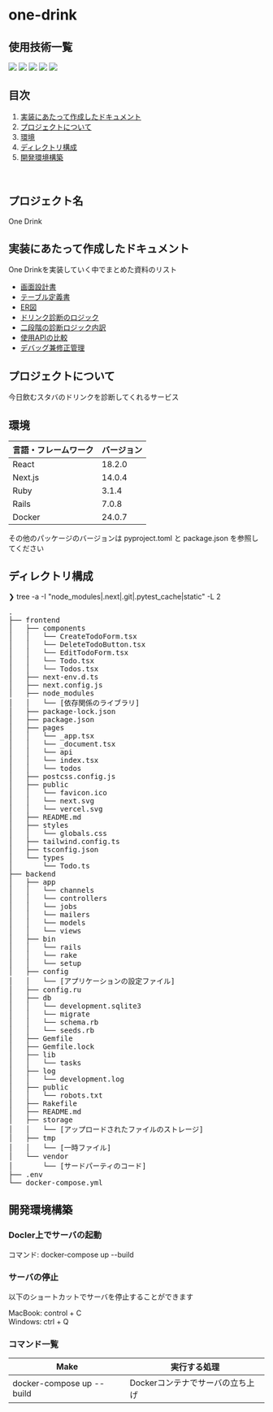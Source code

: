 # one-drink

<div id="top"></div>

## 使用技術一覧

<!-- シールド一覧 -->
<!-- 該当するプロジェクトの中から任意のものを選ぶ-->
<p style="display: inline">
  <!-- フロントエンドのフレームワーク一覧 -->
  <img src="https://img.shields.io/badge/-Next.js-000000.svg?logo=next.js&style=for-the-badge">
  <img src="https://img.shields.io/badge/-React-20232A?style=for-the-badge&logo=react&logoColor=61DAFB">
  <!-- バックエンドのフレームワーク一覧 -->
  <img src="https://img.shields.io/badge/-Rails-CC0000.svg?logo=rails&style=for-the-badge">
  <!-- バックエンドの言語一覧 -->
  <img src="https://img.shields.io/badge/-Ruby-CC342D.svg?logo=ruby&style=for-the-badge">
  <!-- インフラ一覧 -->
  <img src="https://img.shields.io/badge/-Docker-20232A.svg?logo=docker&style=for-the-badge">
</p>

## 目次

1. [実装にあたって作成したドキュメント](#実装にあたって作成したドキュメント)
2. [プロジェクトについて](#プロジェクトについて)
3. [環境](#環境)
4. [ディレクトリ構成](#ディレクトリ構成)
5. [開発環境構築](#開発環境構築)

<br />
<!-- プロジェクト名を記載 -->

## プロジェクト名

One Drink

<!-- ドキュメントについて -->

## 実装にあたって作成したドキュメント

One Drinkを実装していく中でまとめた資料のリスト
- [画面設計書](https://www.figma.com/design/KMj7BLt6yR5Kr9waXtTR3c/%E3%82%B9%E3%82%BF%E3%83%90%E3%81%AE%E3%83%89%E3%83%AA%E3%83%B3%E3%82%AF%E8%A8%BA%E6%96%AD3?node-id=0-1)
- [テーブル定義書](https://docs.google.com/spreadsheets/d/1d18k20CmCinSB2mBI2ZEfikMWh3OUloQ-GV__V-xsuU/edit#gid=0)
- [ER図](https://app.diagrams.net/#G1bYlfl_gZejv7YMLxXwEBrbTz1KSdpgjf#%7B%22pageId%22%3A%22R2lEEEUBdFMjLlhIrx00%22%7D)
- [ドリンク診断のロジック](https://docs.google.com/spreadsheets/d/1H83MB7K-K5zyYW2B8astLNV1AmaD8Sqd0L5ziDMeLp8/edit#gid=0)
- [二段階の診断ロジック内訳](https://docs.google.com/spreadsheets/d/1AKOusaVDsG5mM8WjW5bp8zleD0OChHhF5AJszdJimFU/edit#gid=0)
- [使用APIの比較](https://docs.google.com/spreadsheets/d/1qYPu7IFkLn7UcdClnoUYPbDpXT52fDYfDoksJCnJPEI/edit#gid=0)
- [デバッグ兼修正管理](https://docs.google.com/spreadsheets/d/1cn5WfunAk1J5qE1WqvObDoHYTTSQuDH4fWgHTs9qUjg/edit#gid=0)

<!-- プロジェクトについて -->

## プロジェクトについて

今日飲むスタバのドリンクを診断してくれるサービス


## 環境

<!-- 言語、フレームワーク、ミドルウェア、インフラの一覧とバージョンを記載 -->

| 言語・フレームワーク     | バージョン |
| ----------------------| ---------- |
| React                 | 18.2.0     |
| Next.js               | 14.0.4     |
| Ruby                  | 3.1.4      |
| Rails                 | 7.0.8      |
| Docker                | 24.0.7     |

その他のパッケージのバージョンは pyproject.toml と package.json を参照してください


## ディレクトリ構成

<!-- Treeコマンドを使ってディレクトリ構成を記載 -->
<!-- まだファイル構成は未完成です -->

❯ tree -a -I "node_modules|.next|.git|.pytest_cache|static" -L 2
<pre>
.
├── frontend
│   ├── components
│   │   └── CreateTodoForm.tsx
│   │   └── DeleteTodoButton.tsx
│   │   └── EditTodoForm.tsx
│   │   └── Todo.tsx
│   │   └── Todos.tsx
│   ├── next-env.d.ts
│   ├── next.config.js
│   ├── node_modules
│   │   └── [依存関係のライブラリ]
│   ├── package-lock.json
│   ├── package.json
│   ├── pages
│   │   └── _app.tsx
│   │   └── _document.tsx
│   │   └── api
│   │   └── index.tsx
│   │   └── todos
│   ├── postcss.config.js
│   ├── public
│   │   └── favicon.ico
│   │   └── next.svg
│   │   └── vercel.svg
│   ├── README.md
│   ├── styles
│   │   └── globals.css
│   ├── tailwind.config.ts
│   ├── tsconfig.json
│   └── types
│       └── Todo.ts
├── backend
│   ├── app
│   │   └── channels
│   │   └── controllers
│   │   └── jobs
│   │   └── mailers
│   │   └── models
│   │   └── views
│   ├── bin
│   │   └── rails
│   │   └── rake
│   │   └── setup
│   ├── config
│   │   └── [アプリケーションの設定ファイル]
│   ├── config.ru
│   ├── db
│   │   └── development.sqlite3
│   │   └── migrate
│   │   └── schema.rb
│   │   └── seeds.rb
│   ├── Gemfile
│   ├── Gemfile.lock
│   ├── lib
│   │   └── tasks
│   ├── log
│   │   └── development.log
│   ├── public
│   │   └── robots.txt
│   ├── Rakefile
│   ├── README.md
│   ├── storage
│   │   └── [アップロードされたファイルのストレージ]
│   ├── tmp
│   │   └── [一時ファイル]
│   └── vendor
│       └── [サードパーティのコード]
├── .env
└── docker-compose.yml
</pre>



## 開発環境構築

<!-- コンテナの作成方法、パッケージのインストール方法など、開発環境構築に必要な情報を記載 -->

### Docler上でサーバの起動

コマンド: docker-compose up --build

### サーバの停止

以下のショートカットでサーバを停止することができます

 MacBook: control + C<br/>
 Windows: ctrl + Q

### コマンド一覧

| Make                | 実行する処理                                                            |                                                                                
| ------------------- | ----------------------------------------------------------------------- | 
| docker-compose up --build         | Dockerコンテナでサーバの立ち上げ | 
